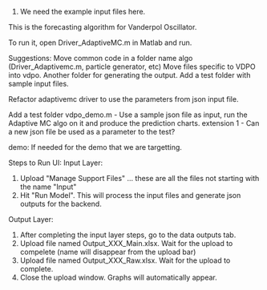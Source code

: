 1. We need the example input files here.

This is the forecasting algorithm for Vanderpol Oscillator.

To run it, open Driver_AdaptiveMC.m in Matlab and run.


Suggestions:
Move common code in a folder name algo (Driver_Adaptivemc.m, particle generator, etc)
Move files specific to VDPO into vdpo.
Another folder for generating the output.
Add a test folder with sample input files.

Refactor adaptivemc driver to use the parameters from json input file.


Add a test folder
vdpo_demo.m - Use a sample json file as input, run the Adaptive MC algo on it and produce the prediction charts.
extension 1 - Can a new json file be used as a parameter to the test?

demo: If needed for the demo that we are targetting.

Steps to Run UI:
Input Layer:
1. Upload "Manage Support Files" ... these are all the files not starting with the name "Input"
2. Hit "Run Model". This will process the input files and generate json outputs for the backend.


Output Layer:
1. After completing the input layer steps, go to the data outputs tab.
2. Upload file named Output_XXX_Main.xlsx. Wait for the upload to compelete (name will disappear from the upload bar)
3. Upload file named Output_XXX_Raw.xlsx. Wait for the upload to complete.
4. Close the upload window. Graphs will automatically appear. 
